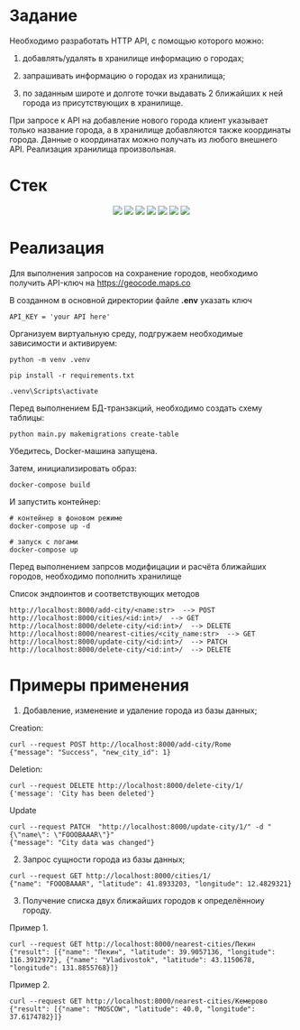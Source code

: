 # Задание
Необходимо разработать HTTP API, с помощью которого можно:
1) добавлять/удалять в хранилище информацию о городах;

2) запрашивать информацию о городах из хранилища;

3) по заданным широте и долготе точки выдавать 2 ближайших к ней города из присутствующих в хранилище.

При запросе к API на добавление нового города клиент указывает только название города, а в хранилище добавляются также координаты города. Данные о координатах можно получать из любого внешнего API.
Реализация хранилища произвольная.

# Стек
<div align="center">
<img src="https://img.shields.io/badge/Python-FFD43B?style=for-the-badge&logo=python&logoColor=blue" />
<img src="https://img.shields.io/badge/aiohttp-9999FF.svg?style=for-the-badge&logo=aiohttp&logoColor=white" />
<img src="https://img.shields.io/badge/SQLAlchemy-9999FF.svg?style=for-the-badge&logo=SQLAlchemy&logoColor=white" />
<img src="https://img.shields.io/badge/Pydantic-9999FF.svg?style=for-the-badge&logo=Pydantic&logoColor=white" />
<img src="https://img.shields.io/badge/Docker-9999FF.svg?style=for-the-badge&logo=Docker&logoColor=white" />
<img src="https://img.shields.io/badge/VS%20Code%20Insiders-35b393.svg?style=for-the-badge&logo=visual-studio-code&logoColor=white" />
<img src="https://img.shields.io/badge/sqlite-%2307405e.svg?style=for-the-badge&logo=sqlite&logoColor=white" />
</div>

# Реализация
Для выполнения запрoсов на сохранение
городов, необходимо получить API-ключ на https://geocode.maps.co

В созданном в основной директории
файле **.env** указать ключ
```
API_KEY = 'your API here'
```

Организуем виртуальную среду, подгружаем необходимые
зависимости и активируем:
```
python -m venv .venv

pip install -r requirements.txt

.venv\Scripts\activate
```

Перед выполнением БД-транзакций, необходимо
создать схему таблицы:

```
python main.py makemigrations create-table
```

Убедитесь, Docker-машина запущена.

Затем, инициализировать образ:

```
docker-compose build
```

И запустить контейнер:

```
# контейнер в фоновом режиме
docker-compose up -d

# запуск с логами
docker-compose up
```

Перед выполнением запрсов модифицации
и расчёта ближайших городов, необходимо
пополнить хранилище

Список эндпоинтов и соответствующих методов

```
http://localhost:8000/add-city/<name:str>  --> POST
http://localhost:8000/cities/<id:int>/  --> GET
http://localhost:8000/delete-city/<id:int>/  --> DELETE
http://localhost:8000/nearest-cities/<city_name:str>  --> GET
http://localhost:8000/update-city/<id:int>/  --> PATCH
http://localhost:8000/delete-city/<id:int>/  --> DELETE

```

# Примеры применения

1) Добавление, изменение и удаление города из базы данных;

Creation:
```
curl --request POST http://localhost:8000/add-city/Rome
{"message": "Success", "new_city_id": 1}
```

Deletion:
```
curl --request DELETE http://localhost:8000/delete-city/1/
{'message': 'City has been deleted'}
```

Update
```
curl --request PATCH  "http://localhost:8000/update-city/1/" -d "{\"name\": \"FOOOBAAAR\"}"
{"message": "City data was changed"}
```

2) Запрос сущности города из базы данных;
```
curl --request GET http://localhost:8000/cities/1/
{"name": "FOOOBAAAR", "latitude": 41.8933203, "longitude": 12.4829321}
```

3) Получение списка двух ближайших городов к определённоиу городу.

Пример 1.
```
curl --request GET http://localhost:8000/nearest-cities/Пекин
{"result": [{"name": "Пекин", "latitude": 39.9057136, "longitude": 116.3912972}, {"name": "Vladivostok", "latitude": 43.1150678, "longitude": 131.8855768}]}
```

Пример 2.
```
curl --request GET http://localhost:8000/nearest-cities/Кемерово
{"result": [{"name": "MOSCOW", "latitude": 40.0, "longitude": 37.6174782}]}
```

